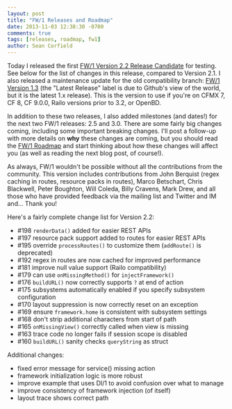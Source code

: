 ```yaml
---
layout: post
title: "FW/1 Releases and Roadmap"
date: 2013-11-03 12:38:30 -0700
comments: true
tags: [releases, roadmap, fw1]
author: Sean Corfield
---
```

Today I released the first [FW/1 Version 2.2 Release Candidate](https://github.com/framework-one/fw1/releases/tag/v2.2-rc1) for testing. See below for the list of changes in this release, compared to Version 2.1. I also released a maintenance update for the old compatibility branch: [FW/1 Version 1.3](https://github.com/framework-one/fw1/releases/tag/v1.3) (the "Latest Release" label is due to Github's view of the world, but it is the latest 1.x release). This is the version to use if you're on CFMX 7, CF 8, CF 9.0.0, Railo versions prior to 3.2, or OpenBD.<!-- more -->

In addition to these two releases, I also added milestones (and dates!) for the next two FW/1 releases: 2.5 and 3.0. There are some fairly big changes coming, including some important breaking changes. I'll post a follow-up with more details on **why** these changes are coming, but you should read the [FW/1 Roadmap](https://github.com/framework-one/fw1/issues/milestones) and start thinking about how these changes will affect you (as well as reading the next blog post, of course!).

As always, FW/1 wouldn't be possible without all the contributions from the community. This version includes contributions from John Berquist (regex caching in routes, resource packs in routes), Marco Betschart, Chris Blackwell, Peter Boughton, Will Coleda, Billy Cravens, Mark Drew, and all those who have provided feedback via the mailing list and Twitter and IM and... Thank you!

Here's a fairly complete change list for Version 2.2:

* \#198 `renderData()` added for easier REST APIs
* \#197 resource pack support added to routes for easier REST APIs
* \#195 override `processRoutes()` to customize them (`addRoute()` is deprecated)
* \#192 regex in routes are now cached for improved performance
* \#181 improve null value support (Railo compatibility)
* \#179 can use `onMissingMethod()` for `injectFramework()`
* \#176 `buildURL()` now correctly supports `?` at end of action
* \#175 subsystems automatically enabled if you specify subsystem configuration
* \#170 layout suppression is now correctly reset on an exception
* \#169 ensure `framework.home` is consistent with subsystem settings
* \#168 don't strip additional characters from start of path
* \#165 `onMissingView()` correctly called when view is missing
* \#163 trace code no longer fails if session scope is disabled
* \#160 `buildURL()` sanity checks `queryString` as struct

Additional changes:

* fixed error message for service() missing action
* framework initialization logic is more robust
* improve example that uses DI/1 to avoid confusion over what to manage
* improve consistency of framework injection (of itself)
* layout trace shows correct path
